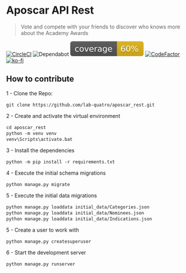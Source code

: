# Aposcar API Rest

> Vote and compete with your friends to discover who knows more about the Academy Awards

[![CircleCI](https://circleci.com/gh/lab-quatro/aposcar_rest.svg?style=svg)](https://app.circleci.com/pipelines/github/lab-quatro/aposcar_rest)
![Dependabot](https://badgen.net/dependabot/badge-gen/lab-quatro/aposcar_rest?icon=dependabot)
![Coverage](coverage.svg)
[![CodeFactor](https://www.codefactor.io/repository/github/lab-quatro/aposcar_rest/badge)](https://www.codefactor.io/repository/github/lab-quatro/aposcar_rest)
<br />
[![ko-fi](https://www.ko-fi.com/img/githubbutton_sm.svg)](https://ko-fi.com/I2I32TNLJ)


## How to contribute

1 - Clone the Repo:
```
git clone https://github.com/lab-quatro/aposcar_rest.git
```

2 - Create and activate the virtual environment

```
cd aposcar_rest
python -m venv venv
venv\Scripts\activate.bat
```

3 - Install the dependencies
```
python -m pip install -r requirements.txt
```

4 - Execute the initial schema migrations
```
python manage.py migrate
```

5 - Execute the initial data migrations
```
python manage.py loaddata initial_data/Categories.json
python manage.py loaddata initial_data/Nominees.json
python manage.py loaddata initial_data/Indications.json
```

5 - Create a user to work with
```
python manage.py createsuperuser
```

6 - Start the development server
```
python manage.py runserver
```
